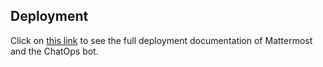 ## Deployment
Click on [this link](https://github.com/lucasscheepers/mattermost) to see the full deployment documentation of Mattermost and the ChatOps bot.